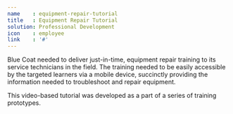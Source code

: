 ```yaml
---
name    : equipment-repair-tutorial
title   : Equipment Repair Tutorial
solution: Professional Development
icon    : employee
link    : '#'
---
```

Blue Coat needed to deliver just-in-time, equipment repair training to its service technicians in the field. The training needed to be easily accessible by the targeted learners via a mobile device, succinctly providing the information needed to troubleshoot and repair equipment.

This video-based tutorial was developed as a part of a series of training prototypes.
